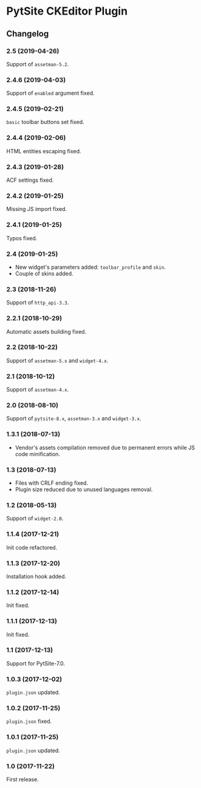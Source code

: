 # PytSite CKEditor Plugin


## Changelog


### 2.5 (2019-04-26)

Support of `assetman-5.2`.


### 2.4.6 (2019-04-03)

Support of `enabled` argument fixed.


### 2.4.5 (2019-02-21)

`basic` toolbar buttons set fixed.


### 2.4.4 (2019-02-06)

HTML entities escaping fixed.


### 2.4.3 (2019-01-28)

ACF settings fixed.


### 2.4.2 (2019-01-25)

Missing JS import fixed.


### 2.4.1 (2019-01-25)

Typos fixed.


### 2.4 (2019-01-25)

- New widget's parameters added: `toolbar_profile` and `skin`.
- Couple of skins added.


### 2.3 (2018-11-26)

Support of `http_api-3.3`.


### 2.2.1 (2018-10-29)

Automatic assets building fixed.


### 2.2 (2018-10-22)

Support of `assetman-5.x` and `widget-4.x`.


### 2.1 (2018-10-12)

Support of `assetman-4.x`.


### 2.0 (2018-08-10)

Support of `pytsite-8.x`, `assetman-3.x` and `widget-3.x`.


### 1.3.1 (2018-07-13)

- Vendor's assets compilation removed due to permanent errors while
  JS code minification.


### 1.3 (2018-07-13)

- Files with CRLF ending fixed.
- Plugin size reduced due to unused languages removal.


### 1.2 (2018-05-13)

Support of `widget-2.0`.


### 1.1.4 (2017-12-21)

Init code refactored.


### 1.1.3 (2017-12-20)

Installation hook added.


### 1.1.2 (2017-12-14)

Init fixed.


### 1.1.1 (2017-12-13)

Init fixed.


### 1.1 (2017-12-13)

Support for PytSite-7.0.


### 1.0.3 (2017-12-02)

`plugin.json` updated.


### 1.0.2 (2017-11-25)

`plugin.json` fixed.


### 1.0.1 (2017-11-25)

`plugin.json` updated.


### 1.0 (2017-11-22)

First release.
